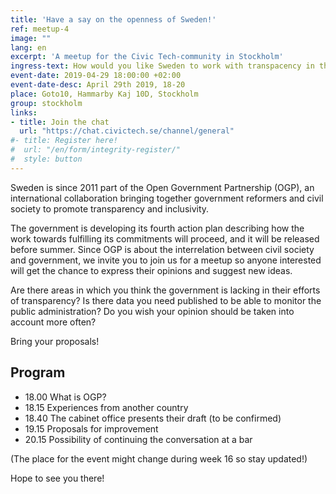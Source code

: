 ```yaml
---
title: 'Have a say on the openness of Sweden!'
ref: meetup-4
image: ""
lang: en
excerpt: 'A meetup for the Civic Tech-community in Stockholm'
ingress-text: How would you like Sweden to work with transpacency in the future? Join the discussion and give your opinion on the action plan!
event-date: 2019-04-29 18:00:00 +02:00
event-date-desc: April 29th 2019, 18-20
place: Goto10, Hammarby Kaj 10D, Stockholm
group: stockholm
links:
- title: Join the chat
  url: "https://chat.civictech.se/channel/general"
#- title: Register here!
#  url: "/en/form/integrity-register/"
#  style: button
---
```

Sweden is since 2011 part of the Open Government Partnership (OGP), an international collaboration bringing together government reformers and civil society to promote transparency and inclusivity.

The government is developing its fourth action plan describing how the work towards fulfilling its commitments will proceed, and it will be released before summer. Since OGP is about the interrelation between civil society and government, we invite you to join us for a meetup so anyone interested will get the chance to express their opinions and suggest new ideas.

Are there areas in which you think the government is lacking in their efforts of transparency? Is there data you need published to be able to monitor the public administration? Do you wish your opinion should be taken into account more often?

Bring your proposals!

## Program
* 18.00 What is OGP?
* 18.15 Experiences from another country
* 18.40 The cabinet office presents their draft (to be confirmed)
* 19.15 Proposals for improvement
* 20.15 Possibility of continuing the conversation at a bar

(The place for the event might change during week 16 so stay updated!)

 Hope to see you there!
